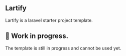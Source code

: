 ## Lartify
Lartify is a laravel starter project template.

## 🚧 Work in progress.
The template is still in progress and cannot be used yet.
